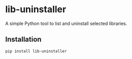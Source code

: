 # lib-uninstaller

A simple Python tool to list and uninstall selected libraries.

## Installation

```sh
pip install lib-uninstaller
